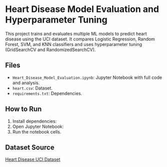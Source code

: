 # Heart Disease Model Evaluation and Hyperparameter Tuning

This project trains and evaluates multiple ML models to predict heart disease using the UCI dataset. 
It compares Logistic Regression, Random Forest, SVM, and KNN classifiers and uses hyperparameter tuning (GridSearchCV and RandomizedSearchCV).

## Files
- `Heart_Disease_Model_Evaluation.ipynb`: Jupyter Notebook with full code and analysis.
- `heart.csv`: Dataset.
- `requirements.txt`: Dependencies.

## How to Run
1. Install dependencies:
2. Open Jupyter Notebook:
3. Run the notebook cells.

## Dataset Source
[Heart Disease UCI Dataset](https://www.kaggle.com/datasets/cherngs/heart-disease-cleveland-uci)


